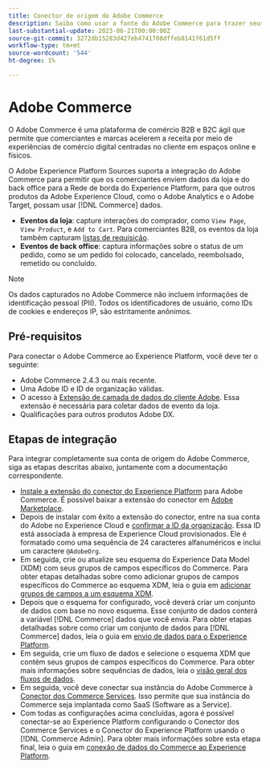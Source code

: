 ```yaml
---
title: Conector de origem do Adobe Commerce
description: Saiba como usar a fonte do Adobe Commerce para trazer seus dados comerciais para o Experience Platform.
last-substantial-update: 2023-06-21T00:00:00Z
source-git-commit: 3272db15283d427eb4741708dffeb8141f61d5ff
workflow-type: tm+mt
source-wordcount: '544'
ht-degree: 1%

---
```


# Adobe Commerce

O Adobe Commerce é uma plataforma de comércio B2B e B2C ágil que permite que comerciantes e marcas acelerem a receita por meio de experiências de comércio digital centradas no cliente em espaços online e físicos.

O Adobe Experience Platform Sources suporta a integração do Adobe Commerce para permitir que os comerciantes enviem dados da loja e do back office para a Rede de borda do Experience Platform, para que outros produtos da Adobe Experience Cloud, como o Adobe Analytics e o Adobe Target, possam usar [!DNL Commerce] dados.

* **Eventos da loja**: capture interações do comprador, como `View Page`, `View Product`, e `Add to Cart`. Para comerciantes B2B, os eventos da loja também capturam [listas de requisição](<https://experienceleague.adobe.com/docs/commerce-admin/b2b/requisition-lists/requisition-lists.html>).
* **Eventos de back office**: captura informações sobre o status de um pedido, como se um pedido foi colocado, cancelado, reembolsado, remetido ou concluído.

>[!NOTE]
>
>Os dados capturados no Adobe Commerce não incluem informações de identificação pessoal (PII). Todos os identificadores de usuário, como IDs de cookies e endereços IP, são estritamente anônimos.

## Pré-requisitos

Para conectar o Adobe Commerce ao Experience Platform, você deve ter o seguinte:

* Adobe Commerce 2.4.3 ou mais recente.
* Uma Adobe ID e ID de organização válidas.
* O acesso à [Extensão de camada de dados do cliente Adobe](../../../tags/extensions/client/client-data-layer/overview.md). Essa extensão é necessária para coletar dados de evento da loja.
* Qualificações para outros produtos Adobe DX.

## Etapas de integração

Para integrar completamente sua conta de origem do Adobe Commerce, siga as etapas descritas abaixo, juntamente com a documentação correspondente.

* [Instale a extensão do conector do Experience Platform](https://experienceleague.adobe.com/docs/commerce-merchant-services/experience-platform-connector/fundamentals/install.html) para Adobe Commerce. É possível baixar a extensão do conector em [Adobe Marketplace](https://commercemarketplace.adobe.com/magento-experience-platform-connector.html).
* Depois de instalar com êxito a extensão do conector, entre na sua conta do Adobe no Experience Cloud e [confirmar a ID da organização](https://experienceleague.adobe.com/docs/core-services/interface/administration/organizations.html?lang=en#concept_EA8AEE5B02CF46ACBDAD6A8508646255). Essa ID está associada à empresa de Experience Cloud provisionados. Ele é formatado como uma sequência de 24 caracteres alfanuméricos e inclui um caractere `@AdobeOrg`.
* Em seguida, crie ou atualize seu esquema do Experience Data Model (XDM) com seus grupos de campos específicos do Commerce. Para obter etapas detalhadas sobre como adicionar grupos de campos específicos do Commerce ao esquema XDM, leia o guia em [adicionar grupos de campos a um esquema XDM](https://experienceleague.adobe.com/docs/commerce-merchant-services/experience-platform-connector/fundamentals/update-xdm.html).
* Depois que o esquema for configurado, você deverá criar um conjunto de dados com base no novo esquema. Esse conjunto de dados conterá a variável [!DNL Commerce] dados que você envia. Para obter etapas detalhadas sobre como criar um conjunto de dados para [!DNL Commerce] dados, leia o guia em [envio de dados para o Experience Platform](https://experienceleague.adobe.com/docs/platform-learn/implement-mobile-sdk/experience-cloud/platform.html?lang=en#create-a-dataset).
* Em seguida, crie um fluxo de dados e selecione o esquema XDM que contém seus grupos de campos específicos do Commerce. Para obter mais informações sobre sequências de dados, leia o [visão geral dos fluxos de dados](https://experienceleague.adobe.com/docs/experience-platform/datastreams/overview.html?lang=pt-BR).
* Em seguida, você deve conectar sua instância do Adobe Commerce à [Conector dos Commerce Services](https://experienceleague.adobe.com/docs/commerce-merchant-services/user-guides/integration-services/saas.html). Isso permite que sua instância do Commerce seja implantada como SaaS (Software as a Service).
* Com todas as configurações acima concluídas, agora é possível conectar-se ao Experience Platform configurando o Conector dos Commerce Services e o Conector do Experience Platform usando o [!DNL Commerce Admin]. Para obter mais informações sobre esta etapa final, leia o guia em [conexão de dados do Commerce ao Experience Platform](https://experienceleague.adobe.com/docs/commerce-merchant-services/experience-platform-connector/fundamentals/connect-data.html).
